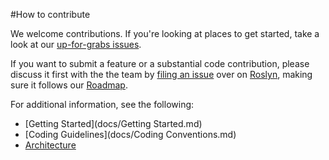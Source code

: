 #How to contribute

We welcome contributions. If you're looking at places to get started, take a look at our [up-for-grabs issues](https://github.com/dotnet/roslyn/issues?q=is%3Aopen+is%3Aissue+label%3A%22Area-Project+System%22+label%3A%22Up+for+Grabs%22).

If you want to submit a feature or a substantial code contribution, please discuss it first with the the team by [filing an issue](https://github.com/dotnet/roslyn/issues/new) over on [Roslyn](http://github.com/dotnet/roslyn), making sure it follows our [Roadmap](docs/Roadmap.md).

For additional information, see the following:

- [Getting Started](docs/Getting Started.md)
- [Coding Guidelines](docs/Coding Conventions.md)
- [Architecture](docs/Architecture.md)
